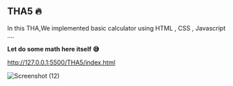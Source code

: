 **THA5** :fire:
----------------------------------------------------------------------------------------------------
In this THA,We implemented basic calculator using HTML , CSS , Javascript ....

**Let do some math here itself :sweat_smile:**


http://127.0.0.1:5500/THA5/index.html



![Screenshot (12)](https://user-images.githubusercontent.com/60287642/124155162-09fe5f80-da4b-11eb-9c23-bf88ca8dec7b.png)

